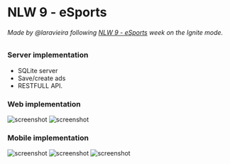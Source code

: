 # NLW 9 - eSports
###### Made by @laravieira following [NLW 9 - eSports](https://app.rocketseat.com.br/event/nlw-09/ignite) week on the Ignite mode.

### Server implementation
* SQLite server
* Save/create ads
* RESTFULL API.

### Web implementation
![screenshot](https://github.com/laravieira/esports/blob/44f5dbc55e4eb1ad886120fdcc572223bd36c4da/assets/Web%20capture_18-9-2022_22243_127.0.0.1.jpeg)
![screenshot](https://github.com/laravieira/esports/blob/44f5dbc55e4eb1ad886120fdcc572223bd36c4da/assets/Screenshot%202022-09-18%20022425.png)

### Mobile implementation
![screenshot](https://github.com/laravieira/esports/blob/44f5dbc55e4eb1ad886120fdcc572223bd36c4da/assets/Screenshot_20220918-022502_Expo%20Go.jpg)
![screenshot](https://github.com/laravieira/esports/blob/44f5dbc55e4eb1ad886120fdcc572223bd36c4da/assets/Screenshot_20220918-022519_Expo%20Go.jpg)
![screenshot](https://github.com/laravieira/esports/blob/44f5dbc55e4eb1ad886120fdcc572223bd36c4da/assets/Screenshot_20220918-022536_Expo%20Go.jpg)
